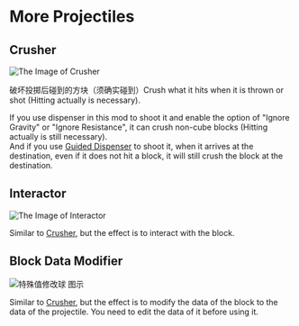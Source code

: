 # More Projectiles <Badge text="v1.0" type="info"/>

## Crusher

<img alt="The Image of Crusher" src="/images/expand/transportation/GVCrusherProjectileBlock0.webp" class="center_image small">

破坏投掷后碰到的方块（须确实碰到）Crush what it hits when it is thrown or shot (Hitting actually is necessary).

If you use dispenser in this mod to shoot it and enable the option of "Ignore Gravity" or "Ignore Resistance", it can crush non-cube blocks (Hitting actually is still necessary).  
And if you use [Guided Dispenser](guided_dispenser) to shoot it, when it arrives at the destination, even if it does not hit a block, it will still crush the block at the destination.

## Interactor

<img alt="The Image of Interactor" src="/images/expand/transportation/GVCrusherProjectileBlock1.webp" class="center_image small">

Similar to [Crusher](#crusher), but the effect is to interact with the block.

## Block Data Modifier

<img alt="特殊值修改球 图示" src="/images/expand/transportation/GVDataModifierProjectileBlock.webp" class="center_image small">

Similar to [Crusher](#crusher), but the effect is to modify the data of the block to the data of the projectile. You need to edit the data of it before using it.